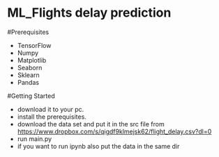 # ML_Flights delay prediction


#Prerequisites

* TensorFlow 
* Numpy
* Matplotlib 
* Seaborn 
* Sklearn
* Pandas

#Getting Started

* download it to your pc.
* install the prerequisites.
* download the data set and put it in the src file from https://www.dropbox.com/s/qigdf9klmejsk62/flight_delay.csv?dl=0
* run main.py
* if you want to run ipynb also put the data in the same dir
  
